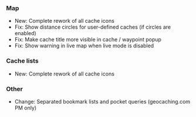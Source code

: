 ### Map
- New: Complete rework of all cache icons
- Fix: Show distance circles for user-defined caches (if circles are enabled)
- Fix: Make cache title more visible in cache / waypoint popup
- Fix: Show warning in live map when live mode is disabled

### Cache lists
- New: Complete rework of all cache icons

### Other
- Change: Separated bookmark lists and pocket queries (geocaching.com PM only)
